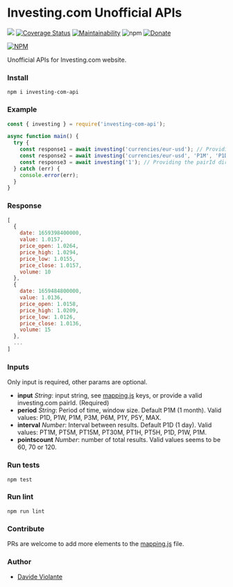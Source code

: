 # Investing.com Unofficial APIs
[![](https://github.com/davideviolante/investing-com-api/workflows/Node.js%20CI/badge.svg)](https://github.com/DavideViolante/investing-com-api/actions?query=workflow%3A"Node.js+CI") [![Coverage Status](https://coveralls.io/repos/github/DavideViolante/investing-com-api/badge.svg?branch=master)](https://coveralls.io/github/DavideViolante/investing-com-api?branch=master) [![Maintainability](https://api.codeclimate.com/v1/badges/ce48adbd97ff85557918/maintainability)](https://codeclimate.com/github/DavideViolante/investing-com-api/maintainability) ![npm](https://img.shields.io/npm/dm/investing-com-api)  [![Donate](https://img.shields.io/badge/paypal-donate-179BD7.svg)](https://www.paypal.me/dviolante)

[![NPM](https://nodei.co/npm/investing-com-api.png)](https://nodei.co/npm/investing-com-api/)

Unofficial APIs for Investing.com website.

### Install
`npm i investing-com-api`

### Example
```js
const { investing } = require('investing-com-api');

async function main() {
  try {
    const response1 = await investing('currencies/eur-usd'); // Providing a valid mapping.js key
    const response2 = await investing('currencies/eur-usd', 'P1M', 'P1D'); // With optional params
    const response3 = await investing('1'); // Providing the pairId directly, even if not present in mapping.js
  } catch (err) {
    console.error(err);
  }
}
```

### Response
```js
[
  {
    date: 1659398400000,
    value: 1.0157,
    price_open: 1.0264,
    price_high: 1.0294,
    price_low: 1.0155,
    price_close: 1.0157,
    volume: 10
  },
  {
    date: 1659484800000,
    value: 1.0136,
    price_open: 1.0158,
    price_high: 1.0209,
    price_low: 1.0126,
    price_close: 1.0136,
    volume: 15
  },
  ...
]
```


### Inputs
Only input is required, other params are optional.
- **input** _String_: input string, see [mapping.js](https://github.com/DavideViolante/investing-com-api/blob/master/mapping.js) keys, or provide a valid investing.com pairId. (Required)
- **period** _String_: Period of time, window size. Default P1M (1 month). Valid values: P1D, P1W, P1M, P3M, P6M, P1Y, P5Y, MAX.
- **interval** _Number_: Interval between results. Default P1D (1 day). Valid values: PT1M, PT5M, PT15M, PT30M, PT1H, PT5H, P1D, P1W, P1M.
- **pointscount** _Number_: number of total results. Valid values seems to be 60, 70 or 120.

### Run tests
`npm test`

### Run lint
`npm run lint`

### Contribute
PRs are welcome to add more elements to the [mapping.js](https://github.com/DavideViolante/investing-com-api/blob/master/mapping.js) file.

### Author
- [Davide Violante](https://github.com/DavideViolante/)
